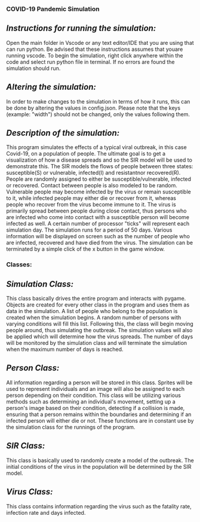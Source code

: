 ### COVID-19 Pandemic Simulation

## *Instructions for running the simulation:* 

Open the main folder in Vscode or any text editor/IDE that you are using that can run python. Be advised that these instructions assumes that youare running vscode. To begin the simulation, right click anywhere within the code and select run python file in terminal. If no errors are found the simulation should run.

## *Altering the simulation:*

In order to make changes to the simulation in terms of how it runs, this can be done by altering the values in config.json. Please note that the keys (example: "width") should not be changed, only the values following them.


## *Description of the simulation:*

This program simulates the effects of a typical viral outbreak, in this case Covid-19, on a population of people. The ultimate goal is to get a visualization of how a disease spreads and so the SIR model will be used to demonstrate this. The SIR models the flows of people between three states: susceptible(S) or vulnerable, infected(I) and resistantnor recovered(R). People are randomly assigned to either be susceptible/vulnerable, infected or recovered. Contact between people is also modeled to be random. Vulnerable people may become infected by the virus or remain susceptible to it, while infected people may either die or recover from it, whereas people who recover from the virus become immune to it. The virus is primarily spread between people during close contact, thus persons who are infected who come into contact with a susceptible person will become infected as well. A certain number of processor "ticks" will represent each simulation day. The simulation runs for  a period of 50 days. Various information will be displayed on screen such as the
number of people who are infected, recovered and have died from the virus. The simulation can be terminated by a simple click of the x button in the game window. 

### Classes:  

## *Simulation Class:*

This class basically drives the entire program and interacts with pygame. Objects are created for every other class in the program and uses them as data in the simulation. A list of people who belong to the population is created when the simulation begins. A random number of persons with varying conditions will fill this list. Following this, the class will begin moving people around, thus simulating the outbreak. The simulation values will also be applied which will determine how the virus spreads. The number of days will be monitored by the simulation class and will terminate the simulation when the maximum number of days is reached.
   
## *Person Class:*

All information regarding a person will be stored in this class. Sprites will be used to represent individuals and an image will also be assigned to each person depending on their condition. This class will be utilizing various methods such as determining an individual's movement, setting up a person's image based on their condition, detecting if a collision is made, ensuring that a person remains within the boundaries and determining if an infected person will either die or not. These functions are in constant use by the simulation class for the runnings of the program. 

## *SIR Class:*

This class is basically used to randomly create a model of the outbreak. The initial conditions of the virus in the population will be determined by the SIR model. 

## *Virus Class:*

This class contains information regarding the virus such as the fatality rate, infection rate and days infected.




